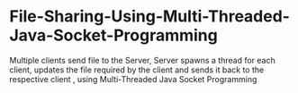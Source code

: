# File-Sharing-Using-Multi-Threaded-Java-Socket-Programming
Multiple clients  send  file to the Server, Server spawns a thread for each client, updates the file required by the client and sends it back to the respective client , using Multi-Threaded Java Socket Programming
